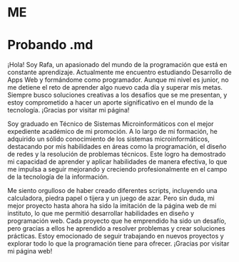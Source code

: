 # ME
# Probando .md
¡Hola! Soy Rafa, un apasionado del mundo de la programación que está en constante aprendizaje. Actualmente me encuentro estudiando Desarrollo de Apps Web y formándome como programador. Aunque mi nivel es junior, no me detiene el reto de aprender algo nuevo cada día y superar mis metas. Siempre busco soluciones creativas a los desafíos que se me presentan, y estoy comprometido a hacer un aporte significativo en el mundo de la tecnología. ¡Gracias por visitar mi página!



Soy graduado en Técnico de Sistemas Microinformáticos con el mejor expediente académico de mi promoción. A lo largo de mi formación, he adquirido un sólido conocimiento de los sistemas microinformáticos, destacando por mis habilidades en áreas como la programación, el diseño de redes y la resolución de problemas técnicos. Este logro ha demostrado mi capacidad de aprender y aplicar habilidades de manera efectiva, lo que me impulsa a seguir mejorando y creciendo profesionalmente en el campo de la tecnología de la información.


Me siento orgulloso de haber creado diferentes scripts, incluyendo una calculadora, piedra papel o tijera y un juego de azar. Pero sin duda, mi mejor proyecto hasta ahora ha sido la imitación de la página web de mi instituto, lo que me permitió desarrollar habilidades en diseño y programación web. Cada proyecto que he emprendido ha sido un desafío, pero gracias a ellos he aprendido a resolver problemas y crear soluciones prácticas. Estoy emocionado de seguir trabajando en nuevos proyectos y explorar todo lo que la programación tiene para ofrecer. ¡Gracias por visitar mi página web!
